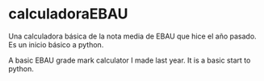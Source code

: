 # calculadoraEBAU
Una calculadora básica de la nota media de EBAU que hice el año pasado. 
Es un inicio básico a python.

A basic EBAU grade mark calculator I made last year.
It is a basic start to python.
